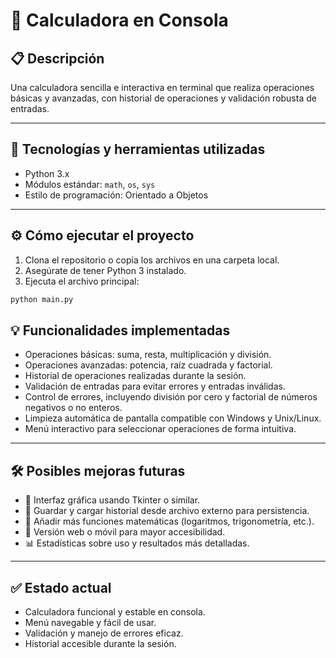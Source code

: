 # 📝 Calculadora en Consola

## 📋 Descripción

Una calculadora sencilla e interactiva en terminal que realiza operaciones básicas y avanzadas, con historial de operaciones y validación robusta de entradas.

---

## 🚀 Tecnologías y herramientas utilizadas

- Python 3.x
- Módulos estándar: `math`, `os`, `sys`
- Estilo de programación: Orientado a Objetos

---

## ⚙️ Cómo ejecutar el proyecto

1. Clona el repositorio o copia los archivos en una carpeta local.
2. Asegúrate de tener Python 3 instalado.
3. Ejecuta el archivo principal:

```bash
python main.py
```


## 💡 Funcionalidades implementadas

- Operaciones básicas: suma, resta, multiplicación y división.  
- Operaciones avanzadas: potencia, raíz cuadrada y factorial.  
- Historial de operaciones realizadas durante la sesión.  
- Validación de entradas para evitar errores y entradas inválidas.  
- Control de errores, incluyendo división por cero y factorial de números negativos o no enteros.  
- Limpieza automática de pantalla compatible con Windows y Unix/Linux.  
- Menú interactivo para seleccionar operaciones de forma intuitiva.  

---

## 🛠️ Posibles mejoras futuras

- 🎨 Interfaz gráfica usando Tkinter o similar.  
- 🔄 Guardar y cargar historial desde archivo externo para persistencia.  
- 🧠 Añadir más funciones matemáticas (logaritmos, trigonometría, etc.).  
- 📱 Versión web o móvil para mayor accesibilidad.  
- 📊 Estadísticas sobre uso y resultados más detalladas.  

---

## ✅ Estado actual

- Calculadora funcional y estable en consola.  
- Menú navegable y fácil de usar.  
- Validación y manejo de errores eficaz.  
- Historial accesible durante la sesión.
  
